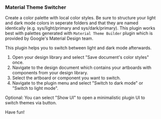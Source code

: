 ### Material Theme Switcher

Create a color palette with local color styles. Be sure to structure your light and dark mode colors in seperate folders and that they are named identically (e.g. sys/light/primary and sys/dark/primary). This plugin works best with palettes generated with `Material Theme Builder` plugin which is provided by Google's Material Design team.

This plugin helps you to switch between light and dark mode afterwards.

1. Open your design library and select "Save document's color styles" once.
2. Navigate to the design document which contains your artboards with components from your design library.
3. Select the artboard or component you want to switch.
4. Navigate to the plugin menu and select "Switch to dark mode" or "Switch to light mode".

Optional: 
You can select "Show UI" to open a minimalistic plugin UI to switch themes via button.

Have fun!

